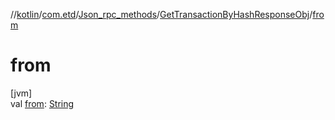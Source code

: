 //[kotlin](../../../../index.md)/[com.etd](../../index.md)/[Json_rpc_methods](../index.md)/[GetTransactionByHashResponseObj](index.md)/[from](from.md)

# from

[jvm]\
val [from](from.md): [String](https://kotlinlang.org/api/latest/jvm/stdlib/kotlin/-string/index.html)
